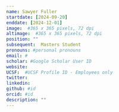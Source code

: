 ```yaml
---
name: Sawyer Fuller
startdate: [2024-09-20]
enddate: [2024-12-01]
image:  #365 x 365 pixels, 72 dpi
altimage:  #365 x 365 pixels, 72 dpi
position: ""
subsequent:  Masters Student 
pronouns: #personal pronouns
email: #
scholar: #Google Scholar User ID
website: 
UCSF:  #UCSF Profile ID - Employees only
twitter: 
linkedin: 
github: #id
orcid: #id
description: ""
---
```

